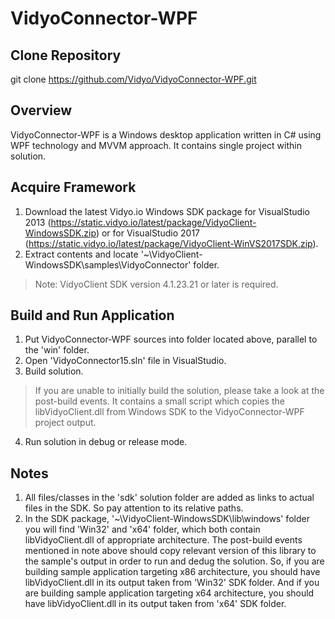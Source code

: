 # VidyoConnector-WPF

## Clone Repository
git clone https://github.com/Vidyo/VidyoConnector-WPF.git

## Overview
VidyoConnector-WPF is a Windows desktop application written in C# using WPF technology and MVVM approach. It contains single project within solution. 

## Acquire Framework
1. Download the latest Vidyo.io Windows SDK package for VisualStudio 2013 (https://static.vidyo.io/latest/package/VidyoClient-WindowsSDK.zip) or for VisualStudio 2017 (https://static.vidyo.io/latest/package/VidyoClient-WinVS2017SDK.zip).
2. Extract contents and locate '~\VidyoClient-WindowsSDK\samples\VidyoConnector' folder.
> Note: VidyoClient SDK version 4.1.23.21 or later is required.

## Build and Run Application
1. Put VidyoConnector-WPF sources into folder located above, parallel to the 'win' folder.
2. Open 'VidyoConnector15.sln' file in VisualStudio.
3. Build solution.

> If you are unable to initially build the solution, please take a look at the post-build events. It contains a small script which copies the libVidyoClient.dll from Windows SDK to the VidyoConnector-WPF project output.

4. Run solution in debug or release mode.

## Notes
1. All files/classes in the 'sdk' solution folder are added as links to actual files in the SDK. So pay attention to its relative paths.
2. In the SDK package, '~\VidyoClient-WindowsSDK\lib\windows\' folder you will find 'Win32' and 'x64' folder, which both contain libVidyoClient.dll of appropriate architecture. The post-build events mentioned in note above should copy relevant version of this library to the sample's output in order to run and dedug the solution. So, if you are building sample application targeting x86 architecture, you should have libVidyoClient.dll in its output taken from 'Win32' SDK folder. And if you are building sample application targeting x64 architecture, you should have libVidyoClient.dll in its output taken from 'x64' SDK folder.
